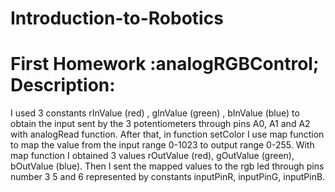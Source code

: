# Introduction-to-Robotics

# First Homework :analogRGBControl; Description:
   I used 3 constants  rInValue (red) , gInValue (green) , bInValue (blue) to obtain the input sent by the 3 potentiometers through pins A0, A1 and A2 with analogRead function. After that, in function setColor I use map function to map the value from the input range 0-1023 to output range 0-255. With map function I obtained 3 values rOutValue (red), gOutValue (green), bOutValue (blue). Then I sent the mapped values to the rgb led through pins number 3 5 and 6 represented by constants inputPinR, inputPinG, inputPinB.
